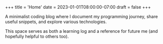 +++
title = 'Home'
date = 2023-01-01T08:00:00-07:00
draft = false
+++

A minimalist coding blog where I document my programming journey, share useful snippets, and explore various technologies.

This space serves as both a learning log and a reference for future me (and hopefully helpful to others too).
